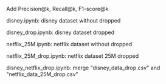 Add Precision@k, Recall@k, F1-score@k

disney.ipynb: disney dataset without dropped

disney_drop.ipynb: disney dataset dropped

netflix_25M.ipynb: netflix dataset without dropped

netflix_25M_drop.ipynb: netflix dataset 25M dropped

disney_netflix_drop.ipynb: merge "disney_data_drop.csv" and "netflix_data_25M_drop.csv"
